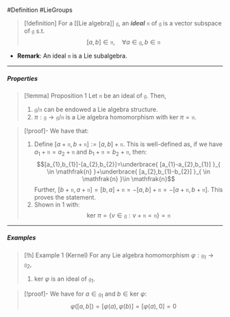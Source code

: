 #Definition #LieGroups 

> [!definition]
> For a [[Lie algebra]] $\mathfrak{g}$, an ***ideal*** $\mathfrak{n}$ of $\mathfrak{g}$ is a vector subspace of $\mathfrak{g}$ s.t. $$[a,b]\in \mathfrak{n},\quad \forall a\in\mathfrak{g},b\in \mathfrak{n}$$
- **Remark**: An ideal $\mathfrak{n}$ is a Lie subalgebra.
---
##### Properties
> [!lemma] Proposition 1
> Let $\mathfrak{n}$ be an ideal of $\mathfrak{g}$. Then, 
> 1. $\mathfrak{g} / \mathfrak{n}$ can be endowed a Lie algebra structure.
> 2. $\pi:\mathfrak{g}\to \mathfrak{g} / \mathfrak{n}$ is a Lie algebra homomorphism with $\text{ker }\pi=\mathfrak{n}$.

> [!proof]-
> We have that:
> 1. Define $[a+\mathfrak{n},b+\mathfrak{n}]:=[a,b]+\mathfrak{n}$. This is well-defined as, if we have $a_{1}+\mathfrak{n}=a_{2}+\mathfrak{n}$ and $b_{1}+\mathfrak{n}=b_{2}+\mathfrak{n}$, then: $$[a_{1},b_{1}]-[a_{2},b_{2}]=\underbrace{ [a_{1}-a_{2},b_{1}] }_{ \in \mathfrak{n} }+\underbrace{ [a_{2},b_{1}-b_{2}] }_{ \in \mathfrak{n} }\in \mathfrak{n}$$Further, $[b+\mathfrak{n},a+\mathfrak{n}]=[b,a]+\mathfrak{n}=-[a,b]+\mathfrak{n}=-[a+\mathfrak{n},b+\mathfrak{n}]$. This proves the statement.
> 2. Shown in 1 with: $$\text{ker }\pi=\{ v\in \mathfrak{g}:v+\mathfrak{n}=\mathfrak{n} \}=\mathfrak{n}$$
---
##### Examples
> [!h] Example 1 (Kernel)
> For any Lie algebra homomorphism $\varphi:\mathfrak{g}_{1}\to \mathfrak{g}_{2}$, 
> 1. $\text{ker }\varphi$ is an ideal of $\mathfrak{g}_{1}$.

> [!proof]-
> We have for $a\in \mathfrak{g}_{1}$ and $b\in \text{ker }\varphi$:
> $$\varphi([a,b])=[\varphi(a),\varphi(b)]=[\varphi(a),0]=0$$